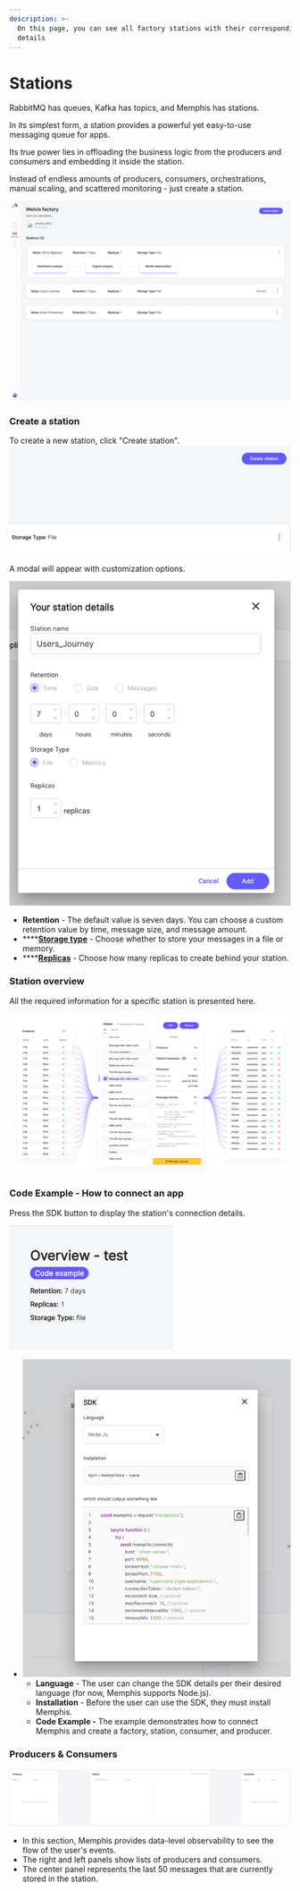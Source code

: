 ```yaml
---
description: >-
  On this page, you can see all factory stations with their corresponding
  details
---
```


# Stations

RabbitMQ has queues, Kafka has topics, and Memphis has stations.

In its simplest form, a station provides a powerful yet easy-to-use messaging queue for apps.

Its true power lies in offloading the business logic from the producers and consumers and embedding it inside the station.

Instead of endless amounts of producers, consumers, orchestrations, manual scaling, and scattered monitoring - just create a station.

![Station list](../.gitbook/assets/Stationlist)

### Create a station

To create a new station, click "Create station".\
![](<../.gitbook/assets/create station button (station)>)

A modal will appear with customization options.

![Create station details](<../.gitbook/assets/Create staion details(station).png>)

* **Retention** - The default value is seven days. You can choose a custom retention value by time, message size, and message amount.
* ****[**Storage type**](broken-reference) - Choose whether to store your messages in a file or memory.
* ****[**Replicas**](../memphis/architecture.md#replicas) - Choose how many replicas to create behind your station.

### Station overview

All the required information for a specific station is presented here.

![](<../.gitbook/assets/memphis station overview.jpeg>)

### Code Example - How to connect an app

Press the SDK button to display the station's connection details.

![](<../.gitbook/assets/Screen Shot 2022-06-15 at 10.55.14.png>)

* ![](<../.gitbook/assets/SDK modal>)
  * **Language** - The user can change the SDK details per their desired language (for now, Memphis supports Node.js).
  * **Installation** - Before the user can use the SDK, they must install Memphis.
  * **Code Example -** The example demonstrates how to connect Memphis and create a factory, station, consumer, and producer.

### Producers & Consumers

![](<../.gitbook/assets/Screen Shot 2022-06-15 at 10.55.52.png>)

* In this section, Memphis provides data-level observability to see the flow of the user's events.
* The right and left panels show lists of producers and consumers.
* The center panel represents the last 50 messages that are currently stored in the station.
